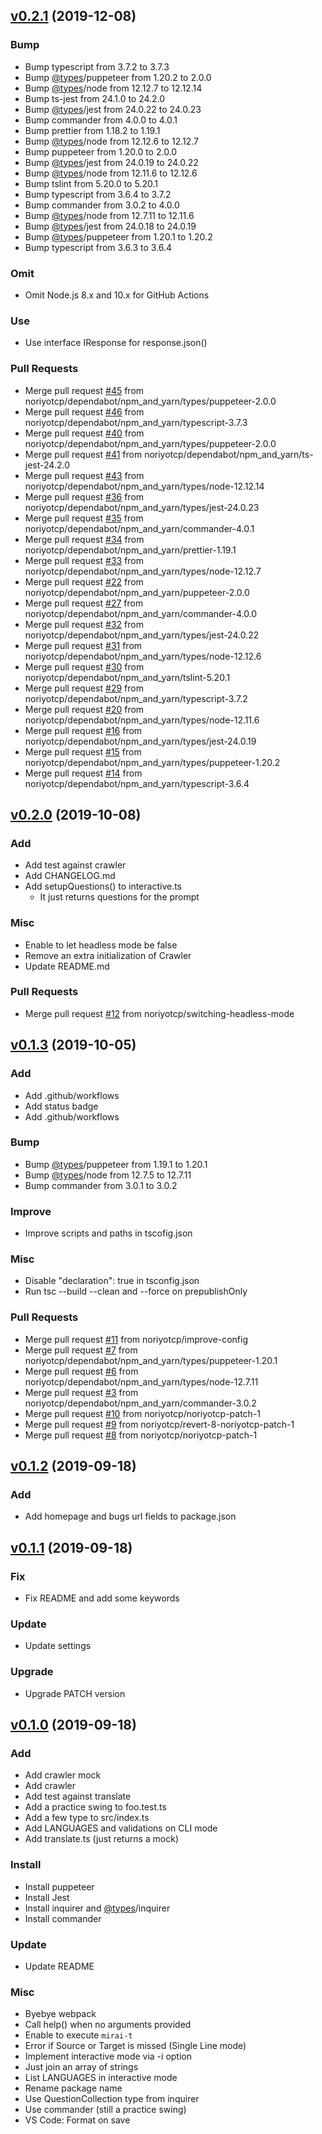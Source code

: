 <a name="v0.2.1"></a>

## [v0.2.1](https://github.com/noriyotcp/mirai-t/compare/v0.2.0...v0.2.1) (2019-12-08)

### Bump

- Bump typescript from 3.7.2 to 3.7.3
- Bump [@types](https://github.com/types)/puppeteer from 1.20.2 to 2.0.0
- Bump [@types](https://github.com/types)/node from 12.12.7 to 12.12.14
- Bump ts-jest from 24.1.0 to 24.2.0
- Bump [@types](https://github.com/types)/jest from 24.0.22 to 24.0.23
- Bump commander from 4.0.0 to 4.0.1
- Bump prettier from 1.18.2 to 1.19.1
- Bump [@types](https://github.com/types)/node from 12.12.6 to 12.12.7
- Bump puppeteer from 1.20.0 to 2.0.0
- Bump [@types](https://github.com/types)/jest from 24.0.19 to 24.0.22
- Bump [@types](https://github.com/types)/node from 12.11.6 to 12.12.6
- Bump tslint from 5.20.0 to 5.20.1
- Bump typescript from 3.6.4 to 3.7.2
- Bump commander from 3.0.2 to 4.0.0
- Bump [@types](https://github.com/types)/node from 12.7.11 to 12.11.6
- Bump [@types](https://github.com/types)/jest from 24.0.18 to 24.0.19
- Bump [@types](https://github.com/types)/puppeteer from 1.20.1 to 1.20.2
- Bump typescript from 3.6.3 to 3.6.4

### Omit

- Omit Node.js 8.x and 10.x for GitHub Actions

### Use

- Use interface IResponse for response.json()

### Pull Requests

- Merge pull request [#45](https://github.com/noriyotcp/mirai-t/issues/45) from noriyotcp/dependabot/npm_and_yarn/types/puppeteer-2.0.0
- Merge pull request [#46](https://github.com/noriyotcp/mirai-t/issues/46) from noriyotcp/dependabot/npm_and_yarn/typescript-3.7.3
- Merge pull request [#40](https://github.com/noriyotcp/mirai-t/issues/40) from noriyotcp/dependabot/npm_and_yarn/types/puppeteer-2.0.0
- Merge pull request [#41](https://github.com/noriyotcp/mirai-t/issues/41) from noriyotcp/dependabot/npm_and_yarn/ts-jest-24.2.0
- Merge pull request [#43](https://github.com/noriyotcp/mirai-t/issues/43) from noriyotcp/dependabot/npm_and_yarn/types/node-12.12.14
- Merge pull request [#36](https://github.com/noriyotcp/mirai-t/issues/36) from noriyotcp/dependabot/npm_and_yarn/types/jest-24.0.23
- Merge pull request [#35](https://github.com/noriyotcp/mirai-t/issues/35) from noriyotcp/dependabot/npm_and_yarn/commander-4.0.1
- Merge pull request [#34](https://github.com/noriyotcp/mirai-t/issues/34) from noriyotcp/dependabot/npm_and_yarn/prettier-1.19.1
- Merge pull request [#33](https://github.com/noriyotcp/mirai-t/issues/33) from noriyotcp/dependabot/npm_and_yarn/types/node-12.12.7
- Merge pull request [#22](https://github.com/noriyotcp/mirai-t/issues/22) from noriyotcp/dependabot/npm_and_yarn/puppeteer-2.0.0
- Merge pull request [#27](https://github.com/noriyotcp/mirai-t/issues/27) from noriyotcp/dependabot/npm_and_yarn/commander-4.0.0
- Merge pull request [#32](https://github.com/noriyotcp/mirai-t/issues/32) from noriyotcp/dependabot/npm_and_yarn/types/jest-24.0.22
- Merge pull request [#31](https://github.com/noriyotcp/mirai-t/issues/31) from noriyotcp/dependabot/npm_and_yarn/types/node-12.12.6
- Merge pull request [#30](https://github.com/noriyotcp/mirai-t/issues/30) from noriyotcp/dependabot/npm_and_yarn/tslint-5.20.1
- Merge pull request [#29](https://github.com/noriyotcp/mirai-t/issues/29) from noriyotcp/dependabot/npm_and_yarn/typescript-3.7.2
- Merge pull request [#20](https://github.com/noriyotcp/mirai-t/issues/20) from noriyotcp/dependabot/npm_and_yarn/types/node-12.11.6
- Merge pull request [#16](https://github.com/noriyotcp/mirai-t/issues/16) from noriyotcp/dependabot/npm_and_yarn/types/jest-24.0.19
- Merge pull request [#15](https://github.com/noriyotcp/mirai-t/issues/15) from noriyotcp/dependabot/npm_and_yarn/types/puppeteer-1.20.2
- Merge pull request [#14](https://github.com/noriyotcp/mirai-t/issues/14) from noriyotcp/dependabot/npm_and_yarn/typescript-3.6.4

<a name="v0.2.0"></a>

## [v0.2.0](https://github.com/noriyotcp/mirai-t/compare/v0.1.3...v0.2.0) (2019-10-08)

### Add

- Add test against crawler
- Add CHANGELOG.md
- Add setupQuestions() to interactive.ts
  - It just returns questions for the prompt

### Misc

- Enable to let headless mode be false
- Remove an extra initialization of Crawler
- Update README.md

### Pull Requests

- Merge pull request [#12](https://github.com/noriyotcp/mirai-t/issues/12) from noriyotcp/switching-headless-mode

<a name="v0.1.3"></a>

## [v0.1.3](https://github.com/noriyotcp/mirai-t/compare/v0.1.2...v0.1.3) (2019-10-05)

### Add

- Add .github/workflows
- Add status badge
- Add .github/workflows

### Bump

- Bump [@types](https://github.com/types)/puppeteer from 1.19.1 to 1.20.1
- Bump [@types](https://github.com/types)/node from 12.7.5 to 12.7.11
- Bump commander from 3.0.1 to 3.0.2

### Improve

- Improve scripts and paths in tscofig.json

### Misc

- Disable "declaration": true in tsconfig.json
- Run tsc --build --clean and --force on prepublishOnly

### Pull Requests

- Merge pull request [#11](https://github.com/noriyotcp/mirai-t/issues/11) from noriyotcp/improve-config
- Merge pull request [#7](https://github.com/noriyotcp/mirai-t/issues/7) from noriyotcp/dependabot/npm_and_yarn/types/puppeteer-1.20.1
- Merge pull request [#6](https://github.com/noriyotcp/mirai-t/issues/6) from noriyotcp/dependabot/npm_and_yarn/types/node-12.7.11
- Merge pull request [#3](https://github.com/noriyotcp/mirai-t/issues/3) from noriyotcp/dependabot/npm_and_yarn/commander-3.0.2
- Merge pull request [#10](https://github.com/noriyotcp/mirai-t/issues/10) from noriyotcp/noriyotcp-patch-1
- Merge pull request [#9](https://github.com/noriyotcp/mirai-t/issues/9) from noriyotcp/revert-8-noriyotcp-patch-1
- Merge pull request [#8](https://github.com/noriyotcp/mirai-t/issues/8) from noriyotcp/noriyotcp-patch-1

<a name="v0.1.2"></a>

## [v0.1.2](https://github.com/noriyotcp/mirai-t/compare/v0.1.1...v0.1.2) (2019-09-18)

### Add

- Add homepage and bugs url fields to package.json

<a name="v0.1.1"></a>

## [v0.1.1](https://github.com/noriyotcp/mirai-t/compare/v0.1.0...v0.1.1) (2019-09-18)

### Fix

- Fix README and add some keywords

### Update

- Update settings

### Upgrade

- Upgrade PATCH version

<a name="v0.1.0"></a>

## [v0.1.0](https://github.com/noriyotcp/mirai-t/compare/c2e3acf...v0.1.0) (2019-09-18)

### Add

- Add crawler mock
- Add crawler
- Add test against translate
- Add a practice swing to foo.test.ts
- Add a few type to src/index.ts
- Add LANGUAGES and validations on CLI mode
- Add translate.ts (just returns a mock)

### Install

- Install puppeteer
- Install Jest
- Install inquirer and [@types](https://github.com/types)/inquirer
- Install commander

### Update

- Update README

### Misc

- Byebye webpack
- Call help() when no arguments provided
- Enable to execute `mirai-t`
- Error if Source or Target is missed (Single Line mode)
- Implement interactive mode via -i option
- Just join an array of strings
- List LANGUAGES in interactive mode
- Rename package name
- Use QuestionCollection type from inquirer
- Use commander (still a practice swing)
- VS Code: Format on save
